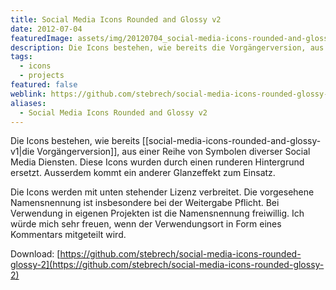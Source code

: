 ```yaml
---
title: Social Media Icons Rounded and Glossy v2
date: 2012-07-04
featuredImage: assets/img/20120704_social-media-icons-rounded-and-glossy-v2_0.jpg
description: Die Icons bestehen, wie bereits die Vorgängerversion, aus einer Reihe von Symbolen diverser Social Media Diensten. Diese Icons wurden durch einen runderen Hintergrund ersetzt.
tags:
  - icons
  - projects
featured: false
weblink: https://github.com/stebrech/social-media-icons-rounded-glossy-2
aliases:
  - Social Media Icons Rounded and Glossy v2
---
```

Die Icons bestehen, wie bereits [[social-media-icons-rounded-and-glossy-v1|die Vorgängerversion]], aus einer Reihe von Symbolen diverser Social Media Diensten. Diese Icons wurden durch einen runderen Hintergrund ersetzt. Ausserdem kommt ein anderer Glanzeffekt zum Einsatz.

Die Icons werden mit unten stehender Lizenz verbreitet. Die vorgesehene Namensnennung ist insbesondere bei der Weitergabe Pflicht. Bei Verwendung in eigenen Projekten ist die Namensnennung freiwillig. Ich würde mich sehr freuen, wenn der Verwendungsort in Form eines Kommentars mitgeteilt wird.

Download: [https://github.com/stebrech/social-media-icons-rounded-glossy-2](https://github.com/stebrech/social-media-icons-rounded-glossy-2)
